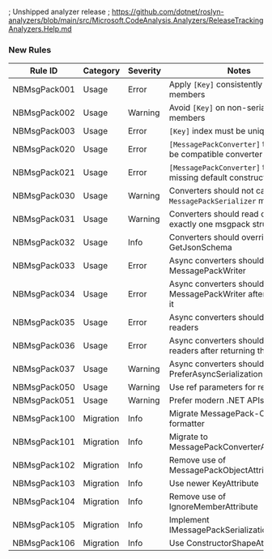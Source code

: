 ﻿; Unshipped analyzer release
; https://github.com/dotnet/roslyn-analyzers/blob/main/src/Microsoft.CodeAnalysis.Analyzers/ReleaseTrackingAnalyzers.Help.md

### New Rules

Rule ID | Category | Severity | Notes
--------|----------|----------|-------
NBMsgPack001 | Usage | Error | Apply `[Key]` consistently across members
NBMsgPack002 | Usage | Warning | Avoid `[Key]` on non-serialized members
NBMsgPack003 | Usage | Error | `[Key]` index must be unique
NBMsgPack020 | Usage | Error | `[MessagePackConverter]` type must be compatible converter
NBMsgPack021 | Usage | Error | `[MessagePackConverter]` type missing default constructor
NBMsgPack030 | Usage | Warning | Converters should not call top-level `MessagePackSerializer` methods
NBMsgPack031 | Usage | Warning | Converters should read or write exactly one msgpack structure
NBMsgPack032 | Usage | Info | Converters should override GetJsonSchema
NBMsgPack033 | Usage | Error | Async converters should return the MessagePackWriter
NBMsgPack034 | Usage | Error | Async converters should not reuse MessagePackWriter after returning it
NBMsgPack035 | Usage | Error | Async converters should return readers
NBMsgPack036 | Usage | Error | Async converters should not reuse readers after returning them
NBMsgPack037 | Usage | Warning | Async converters should override PreferAsyncSerialization
NBMsgPack050 | Usage | Warning | Use ref parameters for ref structs
NBMsgPack051 | Usage | Warning | Prefer modern .NET APIs
NBMsgPack100 | Migration | Info | Migrate MessagePack-CSharp formatter
NBMsgPack101 | Migration | Info | Migrate to MessagePackConverterAttribute
NBMsgPack102 | Migration | Info | Remove use of MessagePackObjectAttribute
NBMsgPack103 | Migration | Info | Use newer KeyAttribute
NBMsgPack104 | Migration | Info | Remove use of IgnoreMemberAttribute
NBMsgPack105 | Migration | Info | Implement IMessagePackSerializationCallbacks
NBMsgPack106 | Migration | Info | Use ConstructorShapeAttribute
